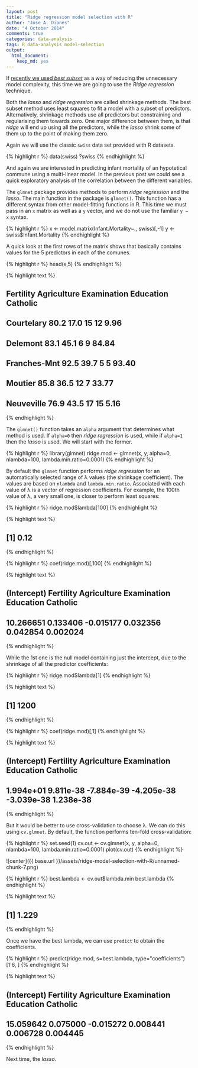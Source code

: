 ```yaml
---
layout: post
title: "Ridge regression model selection with R"
author: "Jose A. Dianes"
date: "4 October 2014"
comments: true
categories: data-analysis
tags: R data-analysis model-selection
output:
  html_document:
    keep_md: yes
---
```


If [recently we used *best subset*](http://jadianes.me/categories/data-analysis/best-subset-model-selection-with-R/) 
as a way of reducing the unnecessary model  complexity, this time we are going 
to use the *Ridge regression* technique.  

Both the *lasso* and *ridge regression* are called shrinkage methods. The best 
subset method uses least squares to fit a model with a subset of predictors. 
Alternatively, shrinkage methods use all predictors but constraining and 
regularising them towards zero. One major difference between them, is that 
*ridge* will end up using all the predictors, while the *lasso* shrink some of 
them up to the point of making them zero.  

Again we will use the classic `swiss` data set provided with R datasets.  


{% highlight r %}
data(swiss)
?swiss
{% endhighlight %}

And again we are interested in predicting infant mortality of an hypotetical 
commune using a multi-linear model. In the previous post we could see a quick 
exploratory analysis of the correlation between the different variables.  

The `glmnet` package provides methods to perform *ridge regression* and the 
*lasso*. The main function in the package is `glmnet()`. This function has
a different syntax from other model-fitting functions in R. This time we must 
pass in an `x` matrix as well as a `y` vector, and we do not use the familiar 
`y ∼ x` syntax.  


{% highlight r %}
x <- model.matrix(Infant.Mortality~., swiss)[,-1]
y <- swiss$Infant.Mortality
{% endhighlight %}

A quick look at the first rows of the matrix shows that basically contains values 
for the 5 predictors in each of the comunes.  


{% highlight r %}
head(x,5)
{% endhighlight %}



{% highlight text %}
##              Fertility Agriculture Examination Education Catholic
## Courtelary        80.2        17.0          15        12     9.96
## Delemont          83.1        45.1           6         9    84.84
## Franches-Mnt      92.5        39.7           5         5    93.40
## Moutier           85.8        36.5          12         7    33.77
## Neuveville        76.9        43.5          17        15     5.16
{% endhighlight %}

The `glmnet()` function takes an `alpha` argument that determines what method is 
used. If `alpha=0` then *ridge regression* is used, while if `alpha=1` then the 
*lasso* is used. We will start with the former.  


{% highlight r %}
library(glmnet)
ridge.mod <- glmnet(x, y, alpha=0, nlambda=100, lambda.min.ratio=0.0001)
{% endhighlight %}

By default the `glmnet` function performs *ridge regression* for an automatically 
selected range of λ values (the shrinkage coefficient). The values are based on 
`nlambda` and `lambda.min.ratio`. Associated with each value of λ is a vector 
of regression coefficients. For example, the 100th value of λ, a very small 
one, is closer to perform least squares:


{% highlight r %}
ridge.mod$lambda[100]
{% endhighlight %}



{% highlight text %}
## [1] 0.12
{% endhighlight %}



{% highlight r %}
coef(ridge.mod)[,100]
{% endhighlight %}



{% highlight text %}
## (Intercept)   Fertility Agriculture Examination   Education    Catholic 
##   10.266651    0.133406   -0.015177    0.032356    0.042854    0.002024
{% endhighlight %}

While the 1st one is the null model containing just the intercept, due to the 
shrinkage of all the predictor coefficients:  


{% highlight r %}
ridge.mod$lambda[1]
{% endhighlight %}



{% highlight text %}
## [1] 1200
{% endhighlight %}



{% highlight r %}
coef(ridge.mod)[,1]
{% endhighlight %}



{% highlight text %}
## (Intercept)   Fertility Agriculture Examination   Education    Catholic 
##   1.994e+01   9.811e-38  -7.884e-39  -4.205e-38  -3.039e-38   1.238e-38
{% endhighlight %}

But it would be better to use cross-validation to choose λ. We can do this using
`cv.glmnet`. By default, the function performs ten-fold cross-validation:


{% highlight r %}
set.seed(1)
cv.out <- cv.glmnet(x, y, alpha=0, nlambda=100, lambda.min.ratio=0.0001)
plot(cv.out)
{% endhighlight %}

![center]({{ base.url }}/assets/ridge-model-selection-with-R/unnamed-chunk-7.png) 

{% highlight r %}
best.lambda <- cv.out$lambda.min
best.lambda
{% endhighlight %}



{% highlight text %}
## [1] 1.229
{% endhighlight %}

Once we have the best lambda, we can use `predict` to obtain the coefficients.  


{% highlight r %}
predict(ridge.mod, s=best.lambda, type="coefficients")[1:6, ]
{% endhighlight %}



{% highlight text %}
## (Intercept)   Fertility Agriculture Examination   Education    Catholic 
##   15.059642    0.075000   -0.015272    0.008441    0.006728    0.004445
{% endhighlight %}

Next time, the *lasso*.  


